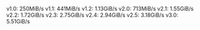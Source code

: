 v1.0: 250MiB/s
v1.1: 441MiB/s
v1.2: 1.13GiB/s
v2.0: 713MiB/s
v2.1: 1.55GiB/s
v2.2: 1.72GiB/s
v2.3: 2.75GiB/s
v2.4: 2.94GiB/s
v2.5: 3.18GiB/s
v3.0: 5.51GiB/s
